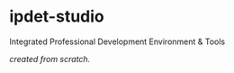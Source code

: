 # ipdet-studio
Integrated Professional Development Environment &amp; Tools

_created from scratch._
